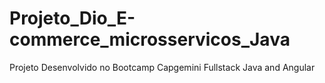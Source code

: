 # Projeto_Dio_E-commerce_microsservicos_Java
Projeto Desenvolvido no Bootcamp Capgemini Fullstack Java and Angular
